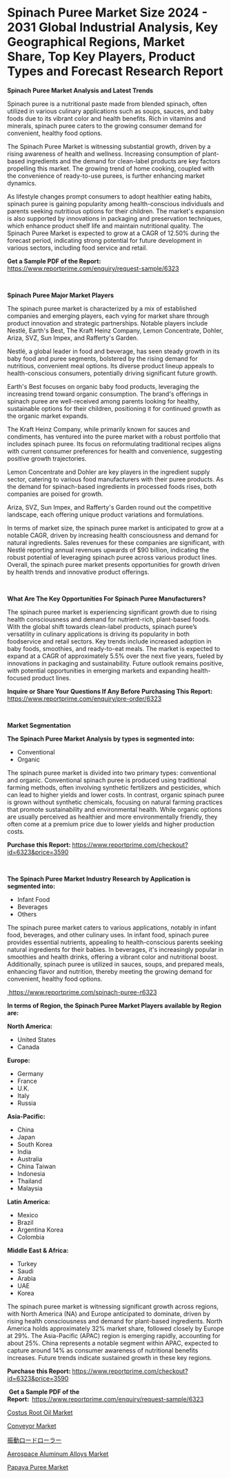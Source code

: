 <p><h1>Spinach Puree Market Size 2024 - 2031 Global Industrial Analysis, Key Geographical Regions, Market Share, Top Key Players, Product Types and Forecast Research Report</h1></p><p><strong>Spinach Puree Market Analysis and Latest Trends</strong></p>
<p><p>Spinach puree is a nutritional paste made from blended spinach, often utilized in various culinary applications such as soups, sauces, and baby foods due to its vibrant color and health benefits. Rich in vitamins and minerals, spinach puree caters to the growing consumer demand for convenient, healthy food options.</p><p>The Spinach Puree Market is witnessing substantial growth, driven by a rising awareness of health and wellness. Increasing consumption of plant-based ingredients and the demand for clean-label products are key factors propelling this market. The growing trend of home cooking, coupled with the convenience of ready-to-use purees, is further enhancing market dynamics.</p><p>As lifestyle changes prompt consumers to adopt healthier eating habits, spinach puree is gaining popularity among health-conscious individuals and parents seeking nutritious options for their children. The market's expansion is also supported by innovations in packaging and preservation techniques, which enhance product shelf life and maintain nutritional quality. The Spinach Puree Market is expected to grow at a CAGR of 12.50% during the forecast period, indicating strong potential for future development in various sectors, including food service and retail.</p></p>
<p><strong>Get a Sample PDF of the Report:&nbsp;</strong> <a href="https://www.reportprime.com/enquiry/request-sample/6323">https://www.reportprime.com/enquiry/request-sample/6323</a></p>
<p>&nbsp;</p>
<p><strong>Spinach Puree Major Market Players</strong></p>
<p><p>The spinach puree market is characterized by a mix of established companies and emerging players, each vying for market share through product innovation and strategic partnerships. Notable players include Nestlé, Earth's Best, The Kraft Heinz Company, Lemon Concentrate, Dohler, Ariza, SVZ, Sun Impex, and Rafferty's Garden.</p><p>Nestlé, a global leader in food and beverage, has seen steady growth in its baby food and puree segments, bolstered by the rising demand for nutritious, convenient meal options. Its diverse product lineup appeals to health-conscious consumers, potentially driving significant future growth.</p><p>Earth's Best focuses on organic baby food products, leveraging the increasing trend toward organic consumption. The brand's offerings in spinach puree are well-received among parents looking for healthy, sustainable options for their children, positioning it for continued growth as the organic market expands.</p><p>The Kraft Heinz Company, while primarily known for sauces and condiments, has ventured into the puree market with a robust portfolio that includes spinach puree. Its focus on reformulating traditional recipes aligns with current consumer preferences for health and convenience, suggesting positive growth trajectories.</p><p>Lemon Concentrate and Dohler are key players in the ingredient supply sector, catering to various food manufacturers with their puree products. As the demand for spinach-based ingredients in processed foods rises, both companies are poised for growth.</p><p>Ariza, SVZ, Sun Impex, and Rafferty's Garden round out the competitive landscape, each offering unique product variations and formulations.</p><p>In terms of market size, the spinach puree market is anticipated to grow at a notable CAGR, driven by increasing health consciousness and demand for natural ingredients. Sales revenues for these companies are significant, with Nestlé reporting annual revenues upwards of $90 billion, indicating the robust potential of leveraging spinach puree across various product lines. Overall, the spinach puree market presents opportunities for growth driven by health trends and innovative product offerings.</p></p>
<p>&nbsp;</p>
<p><strong>What Are The Key Opportunities For Spinach Puree Manufacturers?</strong></p>
<p><p>The spinach puree market is experiencing significant growth due to rising health consciousness and demand for nutrient-rich, plant-based foods. With the global shift towards clean-label products, spinach puree’s versatility in culinary applications is driving its popularity in both foodservice and retail sectors. Key trends include increased adoption in baby foods, smoothies, and ready-to-eat meals. The market is expected to expand at a CAGR of approximately 5.5% over the next five years, fueled by innovations in packaging and sustainability. Future outlook remains positive, with potential opportunities in emerging markets and expanding health-focused product lines.</p></p>
<p><strong>Inquire or Share Your Questions If Any Before Purchasing This Report:</strong> <a href="https://www.reportprime.com/enquiry/pre-order/6323">https://www.reportprime.com/enquiry/pre-order/6323</a></p>
<p>&nbsp;</p>
<p><strong>Market Segmentation</strong></p>
<p><strong>The Spinach Puree Market Analysis by types is segmented into:</strong></p>
<p><ul><li>Conventional</li><li>Organic</li></ul></p>
<p><p>The spinach puree market is divided into two primary types: conventional and organic. Conventional spinach puree is produced using traditional farming methods, often involving synthetic fertilizers and pesticides, which can lead to higher yields and lower costs. In contrast, organic spinach puree is grown without synthetic chemicals, focusing on natural farming practices that promote sustainability and environmental health. While organic options are usually perceived as healthier and more environmentally friendly, they often come at a premium price due to lower yields and higher production costs.</p></p>
<p><strong>Purchase this Report:&nbsp;</strong><a href="https://www.reportprime.com/checkout?id=6323&price=3590">https://www.reportprime.com/checkout?id=6323&price=3590</a></p>
<p>&nbsp;</p>
<p><strong>The Spinach Puree Market Industry Research by Application is segmented into:</strong></p>
<p><ul><li>Infant Food</li><li>Beverages</li><li>Others</li></ul></p>
<p><p>The spinach puree market caters to various applications, notably in infant food, beverages, and other culinary uses. In infant food, spinach puree provides essential nutrients, appealing to health-conscious parents seeking natural ingredients for their babies. In beverages, it's increasingly popular in smoothies and health drinks, offering a vibrant color and nutritional boost. Additionally, spinach puree is utilized in sauces, soups, and prepared meals, enhancing flavor and nutrition, thereby meeting the growing demand for convenient, healthy food options.</p></p>
<p><a href="https://www.reportprime.com/spinach-puree-r6323">&nbsp;https://www.reportprime.com/spinach-puree-r6323</a></p>
<p><strong>In terms of Region, the Spinach Puree Market Players available by Region are:</strong></p>
<p>
    <p> <strong> North America: </strong>
        <ul>
            <li>United States</li>
            <li>Canada</li>
        </ul>
        </p> 
    <p> <strong> Europe: </strong>
        <ul>
            <li>Germany</li>
            <li>France</li>
            <li>U.K.</li>
            <li>Italy</li>
            <li>Russia</li>
        </ul>
        </p> 
    <p> <strong> Asia-Pacific: </strong>
        <ul>
            <li>China</li>
            <li>Japan</li>
            <li>South Korea</li>
            <li>India</li>
            <li>Australia</li>
            <li>China Taiwan</li>
            <li>Indonesia</li>
            <li>Thailand</li>
            <li>Malaysia</li>
        </ul>
        </p> 
    <p> <strong> Latin America: </strong>
        <ul>
            <li>Mexico</li>
            <li>Brazil</li>
            <li>Argentina Korea</li>
            <li>Colombia</li>
        </ul>
        </p> 
    <p> <strong> Middle East & Africa: </strong>
        <ul>
            <li>Turkey</li>
            <li>Saudi</li>
            <li>Arabia</li>
            <li>UAE</li>
            <li>Korea</li>
        </ul>
    </p>
    </p>
<p><p>The spinach puree market is witnessing significant growth across regions, with North America (NA) and Europe anticipated to dominate, driven by rising health consciousness and demand for plant-based ingredients. North America holds approximately 32% market share, followed closely by Europe at 29%. The Asia-Pacific (APAC) region is emerging rapidly, accounting for about 25%. China represents a notable segment within APAC, expected to capture around 14% as consumer awareness of nutritional benefits increases. Future trends indicate sustained growth in these key regions.</p></p>
<p><strong>Purchase this Report: </strong><a href="https://www.reportprime.com/checkout?id=6323&price=3590">https://www.reportprime.com/checkout?id=6323&price=3590</a></p>
<p>&nbsp;<strong>Get a Sample PDF of the Report:&nbsp;&nbsp;</strong><a href="https://www.reportprime.com/enquiry/request-sample/6323">https://www.reportprime.com/enquiry/request-sample/6323</a></p>
<p><strong></strong></p>
<p><p><a href="https://medium.com/@shjdk3536/global-costus-root-oil-market-sector-types-applications-market-player-strategies-regional-2b50257b392f">Costus Root Oil Market</a></p><p><a href="https://www.linkedin.com/pulse/what-factors-influence-conveyor-market-coming-years-product-lpb8f?trackingId=m67EUv6aTbmIjZvfNJR%2FeA%3D%3D">Conveyor Market</a></p><p><a href="https://medium.com/@opalkilback2023/%E6%AC%A1%E3%81%AE%E6%96%87%E7%AB%A0%E3%82%92%E6%97%A5%E6%9C%AC%E8%AA%9E%E3%81%AB%E7%BF%BB%E8%A8%B3%E3%81%97%E3%81%A6%E3%81%8F%E3%81%A0%E3%81%95%E3%81%84-%E3%82%B0%E3%83%AD%E3%83%BC%E3%83%90%E3%83%AB%E6%8C%AF%E5%8B%95%E3%83%AD%E3%83%BC%E3%83%89%E3%83%AD%E3%83%BC%E3%83%A9%E3%83%BC%E5%B8%82%E5%A0%B4%E3%81%AE%E8%A6%8F%E6%A8%A1%E3%81%A8%E3%82%B7%E3%82%A7%E3%82%A2%E5%88%86%E6%9E%90-%E8%A3%BD%E5%93%81%E3%82%BF%E3%82%A4%E3%83%97%E5%88%A5-%E7%94%A8%E9%80%94%E5%88%A5-%E5%9C%B0%E5%9F%9F%E5%88%A5-%E4%BA%88%E6%B8%AC-2024%E5%B9%B4-2031%E5%B9%B4-2d9229639a72">振動ロードローラー</a></p><p><a href="https://issuu.com/reportprime-2/docs/aerospace-aluminum-alloys-market-si_b72d894b932e5a">Aerospace Aluminum Alloys Market</a></p><p><a href="https://github.com/NorbertYates/Market-Research-Report-List-6/blob/main/papaya-puree-market.md">Papaya Puree Market</a></p></p>